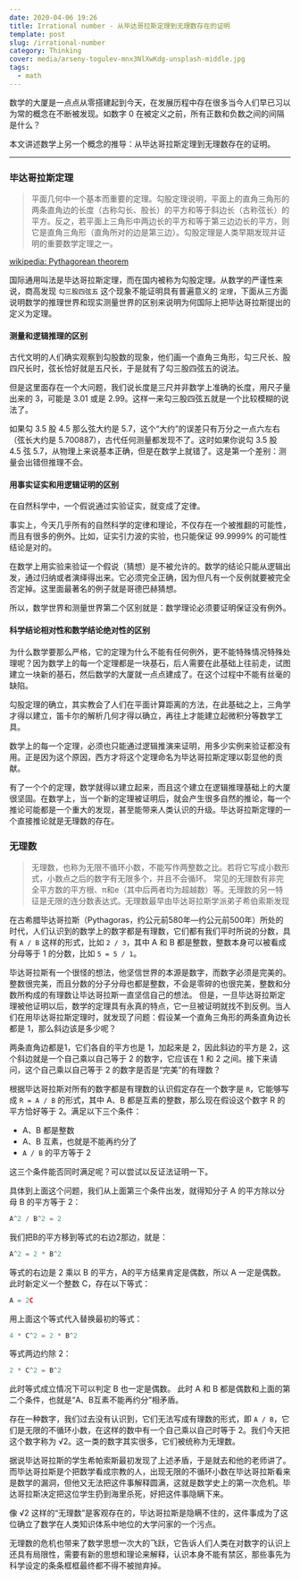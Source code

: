 ```yaml
---
date: 2020-04-06 19:26
title: Irrational number - 从毕达哥拉斯定理到无理数存在的证明
template: post
slug: /irrational-number
category: Thinking
cover: media/arseny-togulev-mnx3NlXwKdg-unsplash-middle.jpg
tags:
  - math
---
```

数学的大厦是一点点从零搭建起到今天，在发展历程中存在很多当今人们早已习以为常的概念在不断被发现。如数字 0 在被定义之前，所有正数和负数之间的间隔是什么？

本文讲述数学上另一个概念的推导：从毕达哥拉斯定理到无理数存在的证明。

---

### 毕达哥拉斯定理

> 平面几何中一个基本而重要的定理。勾股定理说明，平面上的直角三角形的两条直角边的长度（古称勾长、股长）的平方和等于斜边长（古称弦长）的平方。反之，若平面上三角形中两边长的平方和等于第三边边长的平方，则它是直角三角形（直角所对的边是第三边）。勾股定理是人类早期发现并证明的重要数学定理之一。

<a target="_blank" href="https://en.wikipedia.org/wiki/Pythagorean_theorem">wikipedia: Pythagorean theorem</a>

国际通用叫法是毕达哥拉斯定理，而在国内被称为勾股定理。从数学的严谨性来说，商高发现 `勾三股四弦五` 这个现象不能证明具有普遍意义的 `定理`，下面从三方面说明数学的推理世界和现实测量世界的区别来说明为何国际上把毕达哥拉斯提出的定义为定理。

#### 测量和逻辑推理的区别

古代文明的人们确实观察到勾股数的现象，他们画一个直角三角形，勾三尺长、股四尺长时，弦长恰好就是五尺长，于是就有了勾三股四弦五的说法。

但是这里面存在一个大问题，我们说长度是三尺并非数学上准确的长度，用尺子量出来的 3，可能是 3.01 或是 2.99。这样一来勾三股四弦五就是一个比较模糊的说法了。

如果勾 3.5 股 4.5 那么弦大约是 5.7，这个“大约”的误差只有万分之一点六左右（弦长大约是 5.700887），古代任何测量都发现不了。这时如果你说勾 3.5 股 4.5 弦 5.7，从物理上来说基本正确，但是在数学上就错了。这是第一个差别：测量会出错但推理不会。

#### 用事实证实和用逻辑证明的区别

在自然科学中，一个假说通过实验证实，就变成了定律。

事实上，今天几乎所有的自然科学的定律和理论，不仅存在一个被推翻的可能性，而且有很多的例外。比如，证实引力波的实验，也只能保证 99.9999% 的可能性结论是对的。

在数学上用实验来验证一个假说（猜想）是不被允许的。数学的结论只能从逻辑出发，通过归纳或者演绎得出来。它必须完全正确，因为但凡有一个反例就要被完全否定掉。这里面最著名的例子就是哥德巴赫猜想。

所以，数学世界和测量世界第二个区别就是：数学理论必须要证明保证没有例外。

#### 科学结论相对性和数学结论绝对性的区别

为什么数学要那么严格，它的定理为什么不能有任何例外，更不能特殊情况特殊处理呢？因为数学上的每一个定理都是一块基石，后人需要在此基础上往前走，试图建立一块新的基石，然后数学的大厦就一点点建成了。在这个过程中不能有丝毫的缺陷。

勾股定理的确立，其实教会了人们在平面计算距离的方法，在此基础之上，三角学才得以建立，笛卡尔的解析几何才得以确立，再往上才能建立起微积分等数学工具。

数学上的每一个定理，必须也只能通过逻辑推演来证明，用多少实例来验证都没有用。正是因为这个原因，西方才将这个定理命名为毕达哥拉斯定理以彰显他的贡献。

有了一个个的定理，数学就得以建立起来，而且这个建立在逻辑推理基础上的大厦很坚固。在数学上，当一个新的定理被证明后，就会产生很多自然的推论，每一个推论可能都是一个重大的发现，甚至能带来人类认识的升级。毕达哥拉斯定理的一个直接推论就是无理数的存在。

### 无理数

> 无理数，也称为无限不循环小数，不能写作两整数之比。若将它写成小数形式，小数点之后的数字有无限多个，并且不会循环。 常见的无理数有非完全平方数的平方根、π和e（其中后两者均为超越数）等。无理数的另一特征是无限的连分数表达式。无理数最早由毕达哥拉斯学派弟子希伯索斯发现

在古希腊毕达哥拉斯（Pythagoras，约公元前580年—约公元前500年）所处的时代，人们认识到的数学上的数字都是有理数，它们都有我们平时所说的分数，具有 `A / B` 这样的形式，比如 `2 / 3`，其中 A 和 B 都是整数，整数本身可以被看成分母等于 1 的分数，比如 `5 = 5 / 1`。

毕达哥拉斯有一个很怪的想法，他坚信世界的本源是数字，而数字必须是完美的。整数很完美，而且分数的分子分母也都是整数，不会是零碎的也很完美，整数和分数所构成的有理数让毕达哥拉斯一直坚信自己的想法。
但是，一旦毕达哥拉斯定理被他证明以后，数学的定理具有永真的特点，它一旦被证明就找不到反例。当人们在用毕达哥拉斯定理时，就发现了问题：假设某一个直角三角形的两条直角边长都是 1，那么斜边该是多少呢？

两条直角边都是1，它们各自的平方也是 1，加起来是 2，因此斜边的平方是 2，这个斜边就是一个自己乘以自己等于 2 的数字，它应该在 1 和 2 之间。接下来请问，这个自己乘以自己等于 2 的数字是否是“完美”的有理数？

根据毕达哥拉斯对所有的数字都是有理数的认识假定存在一个数字是 `R`，它能够写成 `R = A / B` 的形式，其中 A、B 都是互素的整数，那么现在假设这个数字 R 的平方恰好等于 2。满足以下三个条件：

- A、B 都是整数
- A、B 互素，也就是不能再约分了
- `A / B` 的平方等于 2

这三个条件能否同时满足呢？可以尝试以反证法证明一下。

具体到上面这个问题，我们从上面第三个条件出发，就得知分子 A 的平方除以分母 B 的平方等于 2：

```js
A^2 / B^2 = 2
```

我们把B的平方移到等式的右边2那边，就是：

```js
A^2 = 2 * B^2
```

等式的右边是 2 乘以 B 的平方，A的平方结果肯定是偶数，所以 A 一定是偶数。此时新定义一个整数 C，存在以下等式：

```js
A = 2C
```

用上面这个等式代入替换最初的等式：

```js
4 * C^2 = 2 * B^2
```

等式两边约除 2：

```js
2 * C^2 = B^2
```

此时等式成立情况下可以判定 B 也一定是偶数。
此时 A 和 B 都是偶数和上面的第二个条件，也就是“A、B互素不能再约分”相矛盾。

存在一种数字，我们过去没有认识到，它们无法写成有理数的形式，即 `A / B`，它们是无限的不循环小数，在这样的数中有一个自己乘以自己时等于 2。我们今天把这个数字称为 √2。这一类的数字其实很多，它们被统称为无理数。

据说毕达哥拉斯的学生希帕索斯最初发现了上述矛盾，于是就去和他的老师讲了。而毕达哥拉斯是个把数学看成宗教的人，出现无限的不循环小数在毕达哥拉斯看来是数学的漏洞，但他又无法把这件事解释圆满，这就是数学史上的第一次危机。毕达哥拉斯决定把这位学生扔到海里杀死，好把这件事隐瞒下来。

像 √2 这样的“无理数”是客观存在的，毕达哥拉斯是隐瞒不住的，这件事成为了这位确立了数学在人类知识体系中地位的大学问家的一个污点。

无理数的危机也带来了数学思想一次大的飞跃，它告诉人们人类在对数字的认识上还具有局限性，需要有新的思想和理论来解释，认识本身不能有禁区，那些事先为科学设定的条条框框最终都不得不被抛弃掉。
